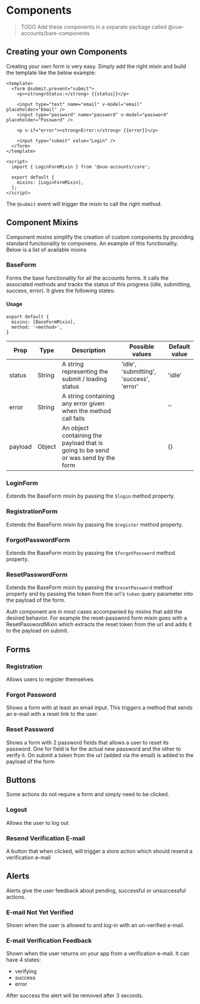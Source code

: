 # Components

> TODO Add these components in a separate package called @vue-accounts/bare-components


## Creating your own Components
Creating your own form is very easy. Simply add the right mixin and build the template like the below example:

```vue
<template>
  <form @submit.prevent="submit">
    <p><strong>Status:</strong> {{status}}</p>

    <input type="text" name="email" v-model="email" placeholder="Email" />
    <input type="password" name="password" v-model="password" placeholder="Password" />

    <p v-if="error"><strong>Error:</strong> {{error}}</p>

    <input type="submit" value="Login" />
  </form>
</template>

<script>
  import { LoginFormMixin } from '@vue-accounts/core';

  export default {
    mixins: [LoginFormMixin],
  };
</script>
```

The `@submit` event will trigger the mixin to call the right method. 


## Component Mixins
Component mixins simplify the creation of custom components by providing standard functionality to componens. 
An example of this functionality. Below is a list of available mixins


### BaseForm
Forms the base functionality for all the accounts forms. It calls the associated methods 
and tracks the status of this progress (idle, submitting, success, error). It gives the following states:

#### Usage
```vue
export default {
  mixins: [BaseFormMixin],
  method: '<method>',
}
```

| Prop | Type | Description | Possible values | Default value | 
|------|-------------|-----------------|---------------|------|
|status| String | A string representing the submit / loading status | 'idle', 'submitting', 'success', 'error' | 'idle' |
|error | String | A string containing any error given when the method call fails |  |  '' |
|payload| Object| An object containing the payload that is going to be send or was send by the form | | {} |

### LoginForm
Extends the BaseForm mixin by passing the `$login` method property.

### RegistrationForm
Extends the BaseForm mixin by passing the `$register` method property.

### ForgotPasswordForm
Extends the BaseForm mixin by passing the `$forgotPassword` method property.

### ResetPasswordForm
Extends the BaseForm mixin by passing the `$resetPassword` method property 
and by passing the token from the url's `token` query parameter into the payload of the form.






Auth component are in most cases accompanied by mixins that add the desired behavior. For 
example the reset-password form mixin goes with a ResetPasswordMixin which extracts the reset token 
from the url and adds it to the payload on submit.

## Forms

### Registration
Allows users to register themselves

### Forgot Password
Shows a form with at least an email input. This triggers a method that sends an e-mail with 
a reset link to the user. 

### Reset Password
Shows a form with 2 password fields that allows a user to reset its password. 
One for field is for the actual new password and the other to verify it. On submit 
a token from the url (added via the email) is added to the payload of the form

## Buttons
Some actions do not require a form and simply need to be clicked.

### Logout
Allows the user to log out

### Resend Verification E-mail
A button that when clicked, will trigger a store action which should resend a verification e-mail

## Alerts
Alerts give the user feedback about pending, successful or unsuccessful actions. 

### E-mail Not Yet Verified

Shown when the user is allowed to and log-in with an un-verified e-mail.

### E-mail Verification Feedback

Shown when the user returns on your app from a verification e-mail. It can have 4 states:

- verifying
- success
- error

After success the alert will be removed after 3 seconds.
